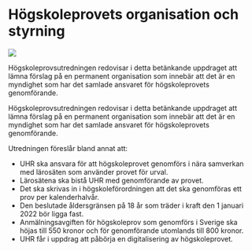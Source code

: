 # Högskoleprovets organisation och styrning

![](/contentassets/09858c3309ef49fa88556c2e7cdd163b/sou-2021-72-fram.jpg?width=150&quality=85)

Högskoleprovsutredningen redovisar i detta betänkande uppdraget att lämna förslag på en permanent organisation som innebär att det är en myndighet som har det samlade ansvaret för högskoleprovets genomförande.

Högskoleprovsutredningen redovisar i detta betänkande uppdraget att lämna förslag på en permanent organisation som innebär att det är en myndighet som har det samlade ansvaret för högskoleprovets genomförande.

Utredningen föreslår bland annat att:

* UHR ska ansvara för att högskoleprovet genomförs i nära samverkan med lärosäten som använder provet för urval.
* Lärosätena ska bistå UHR med genomförande av provet.
* Det ska skrivas in i högskoleförordningen att det ska genomföras ett prov per kalenderhalvår.
* Den beslutade åldersgränsen på 18 år som träder i kraft den 1 januari 2022 bör ligga fast.
* Anmälningsavgiften för högskoleprov som genomförs i Sverige ska höjas till 550 kronor och för genomförande utomlands till 800 kronor.
* UHR får i uppdrag att påbörja en digitalisering av högskoleprovet.
